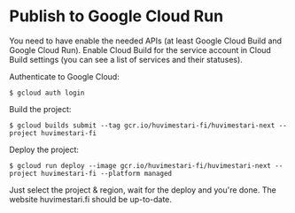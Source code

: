 # Publish to Google Cloud Run

You need to have enable the needed APIs (at least Google Cloud Build and Google Cloud Run). Enable Cloud Build for the service account in Cloud Build settings (you can see a list of services and their statuses).

Authenticate to Google Cloud:

`$ gcloud auth login`

Build the project:

`$ gcloud builds submit --tag gcr.io/huvimestari-fi/huvimestari-next --project huvimestari-fi`

Deploy the project:

`$ gcloud run deploy --image gcr.io/huvimestari-fi/huvimestari-next --project huvimestari-fi --platform managed`

Just select the project & region, wait for the deploy and you're done. The website huvimestari.fi should be up-to-date.
